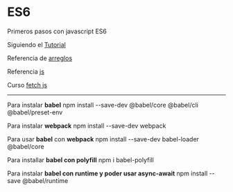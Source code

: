 # ES6
Primeros pasos con javascript ES6

Siguiendo el [Tutorial](https://www.youtube.com/watch?v=UQtZVQlF-0s&list=PLhSj3UTs2_yX_ct0OfHrmMwKL8wpz-N2j&index=6)

Referencia de [arreglos](https://developer.mozilla.org/es/docs/Web/JavaScript/Referencia/Objetos_globales/Array)

Referencia [js](https://www.tutorialesprogramacionya.com/javascriptya/index.php?inicio=90)

Curso [fetch js](https://www.youtube.com/watch?v=8ibcDy02FAw&list=PLPl81lqbj-4JXPTIPbIvWED-xTVmOzhrf) 

---------------------------
Para instalar **babel** npm install --save-dev @babel/core @babel/cli @babel/preset-env

Para instalar **webpack** npm install --save-dev webpack

Para usar **babel** con **webpack** npm install --save-dev babel-loader @babel/core

Para installar **babel con polyfill** npm i babel-polyfill

Para instalar **babel con runtime y poder usar async-await** npm install --save @babel/runtime